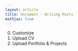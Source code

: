```yaml
---
layout: article
title: Document - Writing Posts
mathjax: true
---
```


0. Customize
1. Upload CV
2. Upload Portfolio & Projects
